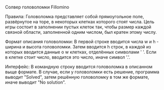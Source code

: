 Солвер головоломки Fillomino

Правила:
Головоломка представляет собой прямоугольное поле, развёрнутое на торе, в некоторых клетках которого стоят числа. Цель игры состоит в 
заполнении пустых клеток так, чтобы размер каждой связной области, заполненной одним числом, был кратен этому числу. 

Формат описания головоломки:
В первой строке вводится числа w и h - ширина и высота головоломки. Затем вводится h строк, в каждой из которых вводится данные о
w клетках, отделённых символами ' '. Если в клетке стоит число, вводится это число, иначе символ '.'.  

Интерфейс:
В командную строку вводится головоломка в описанном выще формате. В случае, если у головоломки есть решение, программа выводит
 "Solved", затем решённую головоломку в том же формате, иначе выводит "No solution".
 